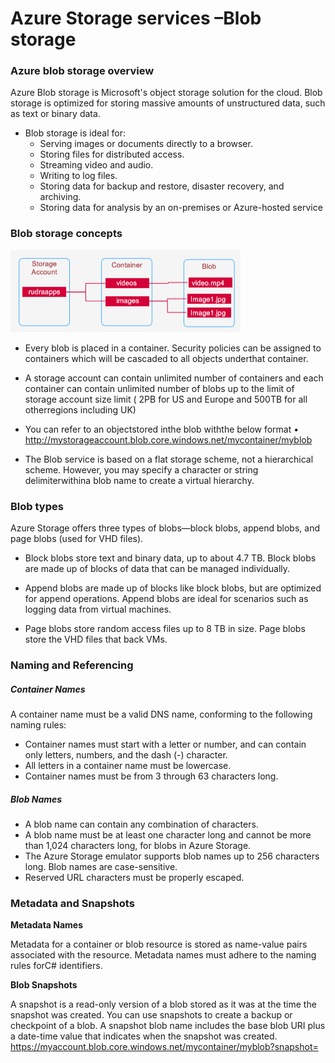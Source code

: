 # Azure Storage services –Blob storage

### Azure blob storage overview

Azure Blob storage is Microsoft's object storage solution for the cloud. Blob storage is optimized for storing massive amounts of unstructured data, such as text or binary data.

* Blob storage is ideal for:
  *  Serving images or documents directly to a browser. 
  *  Storing files for distributed access. 
  *  Streaming video and audio. 
  *  Writing to log files. 
  *  Storing data for backup and restore, disaster recovery, and archiving. 
  *  Storing data for analysis by an on-premises or Azure-hosted service

### Blob storage concepts

![](../../images/blob.png)

* Every blob is placed in a container. Security policies can be assigned to containers which will be cascaded to all objects underthat container.

* A storage account can contain unlimited number of containers and each container can contain unlimited number of blobs up to the limit of storage account size limit ( 2PB for US and Europe and 500TB for all otherregions including UK)

* You can refer to an objectstored inthe blob withthe below format • http://mystorageaccount.blob.core.windows.net/mycontainer/myblob

* The Blob service is based on a flat storage scheme, not a hierarchical scheme. However, you may specify a character or string delimiterwithina blob name to create a virtual hierarchy.

### Blob types
Azure Storage offers three types of blobs—block blobs, append blobs, and page blobs (used for VHD files).
*  Block blobs store text and binary data, up to about 4.7 TB. Block blobs are made up of blocks of data that can be managed individually.

* Append blobs are made up of blocks like block blobs, but are optimized for append operations. Append blobs are ideal for scenarios such as logging data from virtual machines.

* Page blobs store random access files up to 8 TB in size. Page blobs store the VHD files that back VMs.

### Naming and Referencing

##### Container Names
A container name must be a valid DNS name, conforming to the following naming rules:
* Container names must start with a letter or number, and can contain only letters, numbers, and the dash (-)  character. 
*  All letters in a container name must be lowercase. 
*  Container names must be from 3 through 63 characters long.
##### Blob Names
* A blob name can contain any combination of characters. 
* A blob name must be at least one character long and cannot be more than 1,024 characters long, for blobs in Azure Storage. 
* The Azure Storage emulator supports blob names up to 256 characters long. Blob names are case-sensitive. 
* Reserved URL characters must be properly escaped.

### Metadata and Snapshots
**Metadata Names**

Metadata for a container or blob resource is stored as name-value pairs associated with the resource. Metadata names must adhere to the naming rules forC# identifiers.

**Blob Snapshots**

A snapshot is a read-only version of a blob stored as it was at the time the snapshot was created. You can use snapshots to create a backup or checkpoint of a blob. A snapshot blob name includes the base blob URI plus a date-time value that indicates when the snapshot was created.
https://myaccount.blob.core.windows.net/mycontainer/myblob?snapshot=<DateTime>